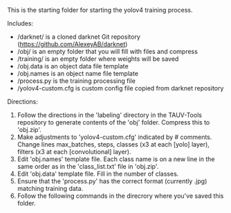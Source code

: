 This is the starting folder for starting the yolov4 training process. 

Includes:
- /darknet/ is a cloned darknet Git repository (https://github.com/AlexeyAB/darknet)
- /obj/ is an empty folder that you will fill with files and compress
- /training/ is an empty folder where weights will be saved
- /obj.data is an object data file template
- /obj.names is an object name file template
- /process.py is the training processing file
- /yolov4-custom.cfg is custom config file copied from darknet repository

Directions:
1. Follow the directions in the 'labeling' directory in the TAUV-Tools repository to generate contents of the 'obj' folder. Compress this to 'obj.zip'. 
2. Make adjustments to 'yolov4-custom.cfg' indicated by # comments. Change lines max_batches, steps, classes (x3 at each [yolo] layer), filters (x3 at each [convolutional] layer).
3. Edit 'obj.names' template file. Each class name is on a new line in the same order as in the 'class_list.txt' file in 'obj.zip'.  
4. Edit 'obj.data' template file. Fill in the number of classes.
5. Ensure that the 'process.py' has the correct format (currently .jpg) matching training data. 
6. Follow the following commands in the direcrory where you've saved this folder.

